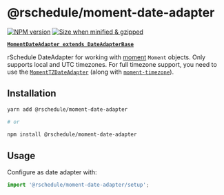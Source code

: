 # @rschedule/moment-date-adapter

[![NPM version](https://flat.badgen.net/npm/v/@rschedule/moment-date-adapter)](https://www.npmjs.com/package/@rschedule/moment-date-adapter) [![Size when minified & gzipped](https://flat.badgen.net/bundlephobia/minzip/@rschedule/moment-date-adapter)](https://bundlephobia.com/result?p=@rschedule/moment-date-adapter)

**[`MomentDateAdapter extends DateAdapterBase`](../#dateadapterbase)**

rSchedule DateAdapter for working with [moment](https://momentjs.com) `Moment` objects. Only supports local and UTC timezones. For full timezone support, you need to use the [`MomentTZDateAdapter`](./moment-tz-date-adapter) (along with [`moment-timezone`](https://momentjs.com/timezone/)).

## Installation

```bash
yarn add @rschedule/moment-date-adapter

# or

npm install @rschedule/moment-date-adapter
```

## Usage

Configure as date adapter with:

```typescript
import '@rschedule/moment-date-adapter/setup';
```
